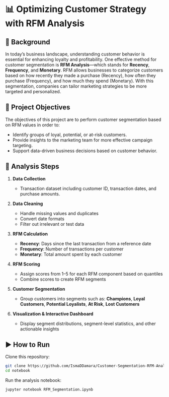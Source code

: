 # 📊 Optimizing Customer Strategy with RFM Analysis

## 📌 Background

In today’s business landscape, understanding customer behavior is essential for enhancing loyalty and profitability. One effective method for customer segmentation is **RFM Analysis**—which stands for **Recency**, **Frequency**, and **Monetary**. RFM allows businesses to categorize customers based on how recently they made a purchase (Recency), how often they purchase (Frequency), and how much they spend (Monetary). With this segmentation, companies can tailor marketing strategies to be more targeted and personalized.

## 🎯 Project Objectives

The objectives of this project are to perform customer segmentation based on RFM values in order to:

* Identify groups of loyal, potential, or at-risk customers.
* Provide insights to the marketing team for more effective campaign targeting.
* Support data-driven business decisions based on customer behavior.

## 🧭 Analysis Steps

1. **Data Collection**

   * Transaction dataset including customer ID, transaction dates, and purchase amounts.

2. **Data Cleaning**

   * Handle missing values and duplicates
   * Convert date formats
   * Filter out irrelevant or test data

3. **RFM Calculation**

   * **Recency**: Days since the last transaction from a reference date
   * **Frequency**: Number of transactions per customer
   * **Monetary**: Total amount spent by each customer

4. **RFM Scoring**

   * Assign scores from 1–5 for each RFM component based on quantiles
   * Combine scores to create RFM segments

5. **Customer Segmentation**

   * Group customers into segments such as:
     **Champions**, **Loyal Customers**, **Potential Loyalists**, **At Risk**, **Lost Customers**

6. **Visualization & Interactive Dashboard**

   * Display segment distributions, segment-level statistics, and other actionable insights

## ▶️ How to Run

Clone this repository:

```bash
git clone https://github.com/IsmaDDamara/Customer-Segmentation-RFM-Analysis.git
cd notebook
```

Run the analysis notebook:

```bash
jupyter notebook RFM_Segmentation.ipynb
```